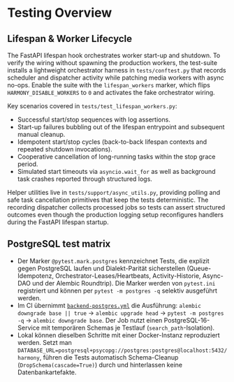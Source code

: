# Testing Overview

## Lifespan & Worker Lifecycle

The FastAPI lifespan hook orchestrates worker start-up and shutdown. To verify
the wiring without spawning the production workers, the test-suite installs a
lightweight orchestrator harness in `tests/conftest.py` that records scheduler
and dispatcher activity while patching media workers with async no-ops. Enable
the suite with the `lifespan_workers` marker, which flips
`HARMONY_DISABLE_WORKERS` to `0` and activates the fake orchestrator wiring.

Key scenarios covered in `tests/test_lifespan_workers.py`:

- Successful start/stop sequences with log assertions.
- Start-up failures bubbling out of the lifespan entrypoint and subsequent
  manual cleanup.
- Idempotent start/stop cycles (back-to-back lifespan contexts and repeated
  shutdown invocations).
- Cooperative cancellation of long-running tasks within the stop grace period.
- Simulated start timeouts via `asyncio.wait_for` as well as background task
  crashes reported through structured logs.

Helper utilities live in `tests/support/async_utils.py`, providing polling and safe
task cancellation primitives that keep the tests deterministic. The recording
dispatcher collects processed jobs so tests can assert structured outcomes
even though the production logging setup reconfigures handlers during the
FastAPI lifespan startup.

## PostgreSQL test matrix

- Der Marker `@pytest.mark.postgres` kennzeichnet Tests, die explizit gegen
  PostgreSQL laufen und Dialekt-Parität sicherstellen (Queue-Idempotenz,
  Orchestrator-Leases/Heartbeats, Activity-Historie, Async-DAO und der Alembic
  Roundtrip). Die Marker werden von `pytest.ini` registriert und können per
  `pytest -m postgres -q` selektiv ausgeführt werden.
- Im CI übernimmt [`backend-postgres.yml`](../.github/workflows/backend-postgres.yml)
  die Ausführung: `alembic downgrade base || true` → `alembic upgrade head` →
  `pytest -m postgres -q` → `alembic downgrade base`. Der Job nutzt einen PostgreSQL-16-Service mit
  temporären Schemas je Testlauf (`search_path`-Isolation).
- Lokal können dieselben Schritte mit einer Docker-Instanz reproduziert werden.
  Setzt man `DATABASE_URL=postgresql+psycopg://postgres:postgres@localhost:5432/harmony`,
  führen die Tests automatisch Schema-Cleanup (`DropSchema(cascade=True)`) durch
  und hinterlassen keine Datenbankartefakte.
